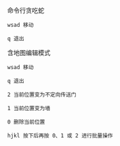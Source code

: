 命令行贪吃蛇

    wsad 移动

    q 退出

含地图编辑模式

    wsad 移动

    q 退出

    2 当前位置变为不定向传送门

    1 当前位置变为墙

    0 删除当前位置

    hjkl 按下后再按 0、1 或 2 进行批量操作
